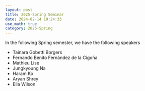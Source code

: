 ```yaml
---
layout: post
title: 2025-Spring Seminar
date: 2024-02-14 19:24:33
use_math: true
category: 2025-Spring
---
```

 
In the following Spring semester, we have the following speakers

- Tainara Gobetti Borgers
- Fernando Benito Fernández de la Cigoña
- Mathieu Lise
- Jungkyoung Na
- Haram Ko
- Aryan Shrey
- Ella Wilson

